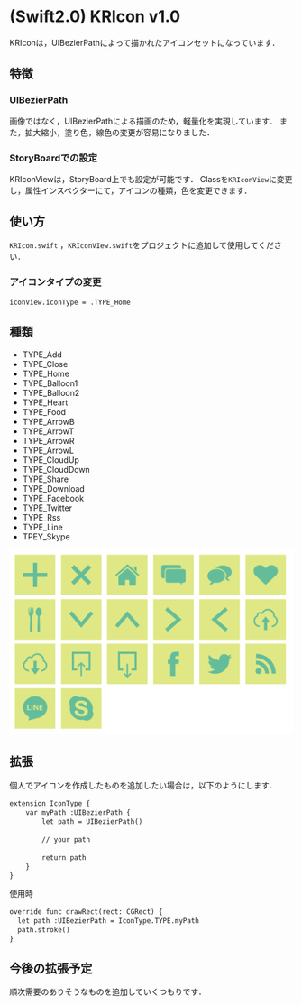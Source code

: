 # (Swift2.0) KRIcon v1.0
KRIconは，UIBezierPathによって描かれたアイコンセットになっています．

## 特徴
### UIBezierPath
画像ではなく，UIBezierPathによる描画のため，軽量化を実現しています．
また，拡大縮小，塗り色，線色の変更が容易になりました．

### StoryBoardでの設定
KRIconViewは，StoryBoard上でも設定が可能です．
Classを`KRIconView`に変更し，属性インスペクターにて，アイコンの種類，色を変更できます．

## 使い方
` KRIcon.swift ` ，`KRIconVIew.swift`をプロジェクトに追加して使用してください．

### アイコンタイプの変更
```
iconView.iconType = .TYPE_Home
```

## 種類
- TYPE_Add
- TYPE_Close
- TYPE_Home
- TYPE_Balloon1
- TYPE_Balloon2
- TYPE_Heart
- TYPE_Food
- TYPE_ArrowB
- TYPE_ArrowT
- TYPE_ArrowR
- TYPE_ArrowL
- TYPE_CloudUp
- TYPE_CloudDown
- TYPE_Share
- TYPE_Download
- TYPE_Facebook
- TYPE_Twitter
- TYPE_Rss
- TYPE_Line
- TPEY_Skype

![IconList](./Resource/IconList.png)

## 拡張
個人でアイコンを作成したものを追加したい場合は，以下のようにします．
```
extension IconType {
    var myPath :UIBezierPath {
        let path = UIBezierPath()

        // your path

        return path
    }
}
```
使用時
```
override func drawRect(rect: CGRect) {
  let path :UIBezierPath = IconType.TYPE.myPath
  path.stroke()
}
```

## 今後の拡張予定
順次需要のありそうなものを追加していくつもりです．
